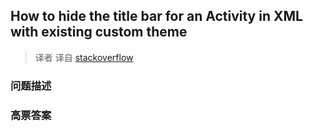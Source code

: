 ## How to hide the title bar for an Activity in XML with existing custom theme

> 译者 译自 [stackoverflow](http://stackoverflow.com/questions/2591036/how-to-hide-the-title-bar-for-an-activity-in-xml-with-existing-custom-theme) 

### 问题描述 

### 高票答案 


